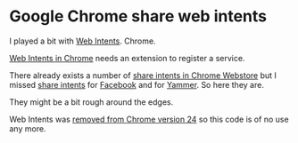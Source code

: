 # Google Chrome share web intents

I played a bit with [Web Intents](http://webintents.org).
Chrome.

[Web Intents in Chrome](http://www.chromium.org/developers/web-intents-in-chrome)
needs an extension to register a service.

There already exists a number of
[share intents in Chrome Webstore](https://chrome.google.com/webstore/category/collection/webintent_apps?_wi=http://webintents.org/share&_mt=text/uri-list)
but I missed [share intents](http://webintents.org/share) for
[Facebook](https://www.facebook.com) and for
[Yammer](https://www.yammer.com). So here they are.

They might be a bit rough around the edges.

Web Intents was [removed from Chrome version 24](https://plus.google.com/116171619992010691739/posts/gcXURKLN8bg) so this code is of no use any more.

